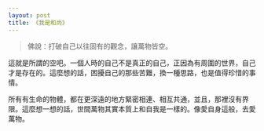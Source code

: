 ```yaml
---
layout: post
title: 《我是和尚》
---
```


> 佛說：打破自己以往固有的觀念，讓萬物皆空。
>

這就是所謂的空吧。一個人時的自己不是真正的自己，正因為有周圍的世界，自己才是存在的。這麼想的話，困擾自己的那些苦難，換一種思路，也是值得珍惜的事情。

所有有生命的物體，都在更深遠的地方緊密相連、相互共通，並且，那裡沒有界限。這麼想一想的話，世間萬物其實本質上和自我是一樣的。像愛自身這般，去愛萬物。
